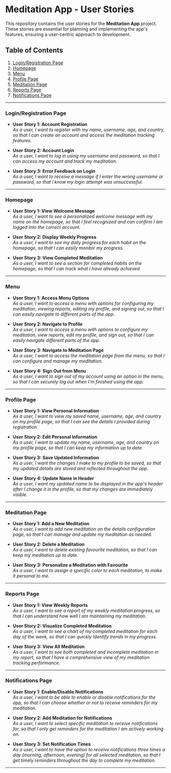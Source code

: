 # Meditation App - User Stories

This repository contains the user stories for the **Meditation App** project. These stories are essential for planning and implementing the app's features, ensuring a user-centric approach to development.

## Table of Contents
1. [Login/Registration Page](#loginregistration-page)
2. [Homepage](#homepage)
3. [Menu](#menu)
4. [Profile Page](#profile-page)
5. [Meditation Page](#meditation-page)
6. [Reports Page](#reports-page)
7. [Notifications Page](#notifications-page)

---

### Login/Registration Page
- **User Story 1: Account Registration**  
  _As a user, I want to register with my name, username, age, and country, so that I can create an account and access the meditation tracking features._

- **User Story 2: Account Login**  
  _As a user, I want to log in using my username and password, so that I can access my account and track my meditation._

- **User Story 3: Error Feedback on Login**  
  _As a user, I want to receive a message if I enter the wrong username or password, so that I know my login attempt was unsuccessful._

---

### Homepage
- **User Story 1: View Welcome Message**  
  _As a user, I want to see a personalized welcome message with my name on the homepage, so that I feel recognized and can confirm I am logged into the correct account._

- **User Story 2: Display Weekly Progress**  
  _As a user, I want to see my daily progress for each habit on the homepage, so that I can easily monitor my progress._

- **User Story 3: View Completed Meditation**  
  _As a user, I want to see a section for completed habits on the homepage, so that I can track what I have already achieved._

---

### Menu
- **User Story 1: Access Menu Options**  
  _As a user, I want to access a menu with options for configuring my meditation, viewing reports, editing my profile, and signing out, so that I can easily navigate to different parts of the app._

- **User Story 2: Navigate to Profile**  
  _As a user, I want to access a menu with options to configure my meditation, view reports, edit my profile, and sign out, so that I can easily navigate different parts of the app._

- **User Story 3: Navigate to Meditation Page**  
  _As a user, I want to access the meditation page from the menu, so that I can configure and manage my meditation._

- **User Story 4: Sign Out from Menu**  
  _As a user, I want to sign out of my account using an option in the menu, so that I can securely log out when I'm finished using the app._

---

### Profile Page
- **User Story 1: View Personal Information**  
  _As a user, I want to view my saved name, username, age, and country on my profile page, so that I can see the details I provided during registration._

- **User Story 2: Edit Personal Information**  
  _As a user, I want to update my name, username, age, and country on my profile page, so that I can keep my information up to date._

- **User Story 3: Save Updated Information**  
  _As a user, I want the changes I make to my profile to be saved, so that my updated details are stored and reflected throughout the app._

- **User Story 4: Update Name in Header**  
  _As a user, I want my updated name to be displayed in the app's header after I change it in the profile, so that my changes are immediately visible._

---

### Meditation Page
- **User Story 1: Add a New Meditation**  
  _As a user, I want to add new meditation on the details configuration page, so that I can manage and update my meditation as needed._

- **User Story 2: Delete a Meditation**  
  _As a user, I want to delete existing favourite meditation, so that I can keep my meditation up to date._

- **User Story 3: Personalize a Meditation with Favourite**  
  _As a user, I want to assign a specific color to each meditation, to make it personal to me._

---

### Reports Page
- **User Story 1: View Weekly Reports**  
  _As a user, I want to see a report of my weekly meditation progress, so that I can understand how well I am maintaining my meditation._

- **User Story 2: Visualize Completed Meditation**  
  _As a user, I want to see a chart of my completed meditation for each day of the week, so that I can quickly identify trends in my progress._

- **User Story 3: View All Meditation**  
  _As a user, I want to see both completed and incomplete meditation in my report, so that I have a comprehensive view of my meditation tracking performance._

---

### Notifications Page
- **User Story 1: Enable/Disable Notifications**  
  _As a user, I want to be able to enable or disable notifications for the app, so that I can choose whether or not to receive reminders for my meditation._

- **User Story 2: Add Meditation for Notifications**  
  _As a user, I want to select specific meditation to receive notifications for, so that I only get reminders for the meditation I am actively working on._

- **User Story 3: Set Notification Times**  
  _As a user, I want to have the option to receive notifications three times a day (morning, afternoon, evening) for all selected meditation, so that I get timely reminders throughout the day to complete my meditation._

---